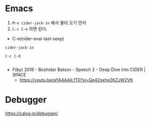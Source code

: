 # Emacs

1. ```M-x cider-jack-in``` 해서 불러 오기 먼저 
2. ```C-c C-e``` 하면 된다.
- C-e(cider-eval-last-sexp)

```
cider-jack-in

C-c C-d
  
```


- F(by) 2016 - Bozhidar Batsov - Speech 2 - Deep Dive into CIDER | SPACE
  - https://youtu.be/aYA4AAjLfT0?si=Qe42oxhe2KZJW2VK


# Debugger

https://calva.io/debugger/